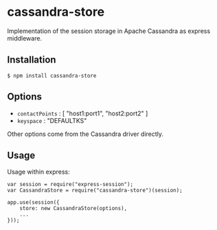 cassandra-store
===============

Implementation of the session storage in Apache Cassandra as express middleware.

## Installation

```
$ npm install cassandra-store
```

## Options

- `contactPoints` : [ "host1:port1", "host2:port2" ]
- `keyspace` : "DEFAULTKS"

Other options come from the Cassandra driver directly.

## Usage

Usage within express:

```
var session = require("express-session");
var CassandraStore = require("cassandra-store")(session);

app.use(session({
    store: new CassandraStore(options),
    ...
}));
```
